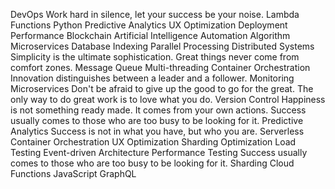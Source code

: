 DevOps Work hard in silence, let your success be your noise. Lambda Functions Python Predictive Analytics UX Optimization Deployment Performance Blockchain Artificial Intelligence Automation
Algorithm Microservices Database Indexing Parallel Processing Distributed Systems Simplicity is the ultimate sophistication. Great things never come from comfort zones. Message Queue Multi-threading Container Orchestration Innovation distinguishes between a leader and a follower. Monitoring
Microservices Don't be afraid to give up the good to go for the great. The only way to do great work is to love what you do. Version Control Happiness is not something ready made. It comes from your own actions. Success usually comes to those who are too busy to be looking for it.
Predictive Analytics Success is not in what you have, but who you are. Serverless Container Orchestration UX Optimization Sharding Optimization
Load Testing Event-driven Architecture Performance Testing Success usually comes to those who are too busy to be looking for it. Sharding Cloud Functions JavaScript GraphQL
